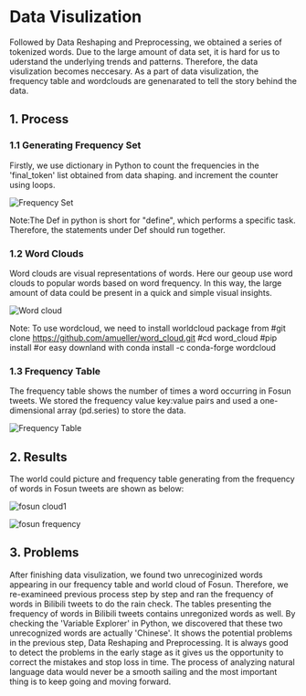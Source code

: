 # Data Visulization 
Followed by Data Reshaping and Preprocessing, we obtained a series of tokenized words. Due to the large amount of data set, it is hard for us to uderstand the underlying trends and patterns. Therefore, the data visulization becomes neccesary. As a part of data visulization, the frequency table and wordclouds are genenarated to tell the story behind the data.   
## 1. Process

### 1.1 Generating Frequency Set 
Firstly, we use dictionary in Python to count the frequencies in the 'final_token' list obtained from data shaping. and increment the counter using loops. 

![Frequency Set](https://user-images.githubusercontent.com/78474798/108610401-3c2cf000-73cd-11eb-80b4-a43736206c4c.png)

Note:The Def in python is short for "define", which performs a specific task. Therefore, the statements under Def should run together. 

### 1.2 Word Clouds
Word clouds  are visual representations of words. Here our geoup use word clouds to popular words based on word frequency. In this way, the large amount of data could be present in a quick and simple visual insights. 

![Word cloud](https://user-images.githubusercontent.com/78474798/108610614-efe2af80-73ce-11eb-8ca0-90aaa5c8efe4.png)

Note: To use wordcloud, we need to install worldcloud package from 
      #git clone https://github.com/amueller/word_cloud.git
      #cd word_cloud
      #pip install
      #or easy downland with conda install -c conda-forge wordcloud

### 1.3 Frequency Table 

The frequency table shows the number of times a word occurring in Fosun tweets. We stored the frequency value key:value pairs and used a one-dimensional array (pd.series) to store the data. 

![Frequency Table](https://user-images.githubusercontent.com/78474798/108610622-0557d980-73cf-11eb-9b67-0274007e207e.png)

## 2. Results 
The world could picture and frequency table generating from the frequency of words in Fosun tweets are shown as below:

![fosun cloud1](https://user-images.githubusercontent.com/78474798/108610639-320bf100-73cf-11eb-8510-4159b0eefa90.png)

![fosun frequency](https://user-images.githubusercontent.com/78474798/108610649-4354fd80-73cf-11eb-92dd-cc84d46c4115.png)

## 3. Problems 

After finishing data visulization, we found two unrecoginized words appearing in our frequency table and world cloud of Fosun. Therefore, we re-examineed previous process step by step and ran the frequency of words in Bilibili tweets to do the rain check. The tables presenting the frequency of words in Bilibili tweets contains unregonized words as well. By checking the 'Variable Explorer' in Python, we discovered that these two unrecognized words are actually 'Chinese'. It shows the potential problems in the previous step, Data Reshaping and Preprocessing. It is always good to detect the problems in the early stage as it gives us the opportunity to correct the mistakes and stop loss in time. The process of analyzing natural language data would never be a smooth sailing and the most important thing is to keep going and moving forward. 

